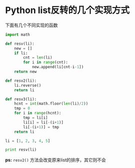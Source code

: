 # Python list反转的几个实现方式

下面有几个不同实现的函数

```python
import math

def resv(li):
    new = []
    if li:
        cnt = len(li)
        for i in range(cnt):
            new.append(li[cnt-i-1])
    return new

def resv2(li):
    li.reverse()
    return li

def resv3(li):
    hcnt = int(math.floor(len(li)/2))
    tmp = 0
    for i in range(hcnt):
        tmp = li[i]
        li[i] = li[-(i+1)]
        li[-(i+1)] = tmp
    return li

li = [1, 2, 3, 4, 5]

print resv(li)
```

**ps:** `resv2()` 方法会改变原来list的排序，其它则不会
